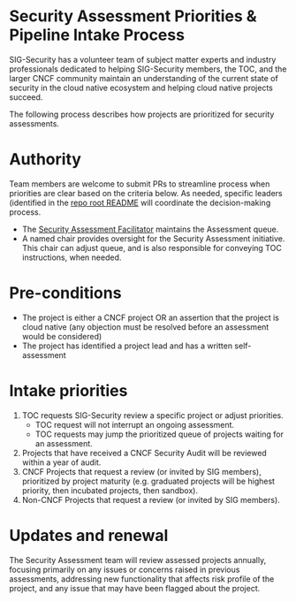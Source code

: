 # Security Assessment Priorities & Pipeline Intake Process

SIG-Security has a volunteer team of subject matter experts and industry
professionals dedicated to helping SIG-Security members, the TOC, and the larger
CNCF community maintain an understanding of the current state of security in the
cloud native ecosystem and helping cloud native projects succeed.

The following process describes how projects are prioritized for security
assessments.

# Authority

Team members are welcome to submit PRs to streamline process when priorities
are clear based on the criteria below. As needed, specific leaders (identified
in the [repo root README](../README.md@#security-assessments) will coordinate
the decision-making process.

* The [Security Assessment
  Facilitator](../governance/roles.md#security-assessment-facilitator) maintains
  the Assessment queue.
* A named chair provides oversight for the Security Assessment initiative. This
  chair can adjust queue, and is also responsible for conveying TOC
  instructions, when needed.

# Pre-conditions

* The project is either a CNCF project OR an assertion that the project is cloud
  native (any objection must be resolved before an assessment would be
  considered)
* The project has identified a project lead and has a written self-assessment

# Intake priorities

1. TOC requests SIG-Security review a specific project or adjust priorities.
    * TOC request will not interrupt an ongoing assessment.
    * TOC requests may jump the prioritized queue of projects waiting for an assessment.
2. Projects that have received a CNCF Security Audit will be reviewed within a
   year of audit.
3. CNCF Projects that request a review (or invited by SIG members), prioritized
   by project maturity (e.g. graduated projects will be highest priority, then
   incubated projects, then sandbox).
4. Non-CNCF Projects that request a review (or invited by SIG members).

# Updates and renewal

The Security Assessment team will review assessed projects annually, focusing
primarily on any issues or concerns raised in previous assessments, addressing
new functionality that affects risk profile of the project, and any issue that
may have been flagged about the project.
